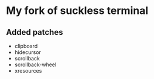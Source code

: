# My fork of suckless terminal
## Added patches

- clipboard
- hidecursor
- scrollback
- scrollback-wheel
- xresources
